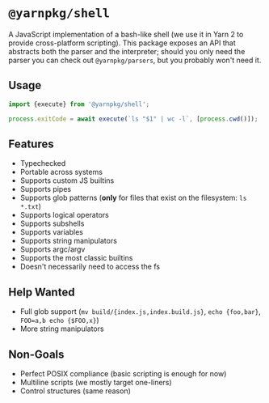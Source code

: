 # `@yarnpkg/shell`

A JavaScript implementation of a bash-like shell (we use it in Yarn 2 to provide cross-platform scripting). This package exposes an API that abstracts both the parser and the interpreter; should you only need the parser you can check out `@yarnpkg/parsers`, but you probably won't need it.

## Usage

```ts
import {execute} from '@yarnpkg/shell';

process.exitCode = await execute(`ls "$1" | wc -l`, [process.cwd()]);
```

## Features

- Typechecked
- Portable across systems
- Supports custom JS builtins
- Supports pipes
- Supports glob patterns (**only** for files that exist on the filesystem: `ls *.txt`)
- Supports logical operators
- Supports subshells
- Supports variables
- Supports string manipulators
- Supports argc/argv
- Supports the most classic builtins
- Doesn't necessarily need to access the fs

## Help Wanted

- Full glob support (`mv build/{index.js,index.build.js}`, `echo {foo,bar}`, `FOO=a,b echo {$FOO,x}`)
- More string manipulators

## Non-Goals

- Perfect POSIX compliance (basic scripting is enough for now)
- Multiline scripts (we mostly target one-liners)
- Control structures (same reason)

